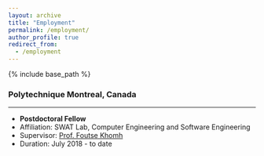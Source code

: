 ```yaml
---
layout: archive
title: "Employment"
permalink: /employment/
author_profile: true
redirect_from:
  - /employment
---
```


{% include base_path %}

<!-- Education 
====== -->
### <i class="fas fa-fw fa-graduation-cap"></i> Polytechnique Montreal, Canada
---
* <b> Postdoctoral Fellow</b>
* Affiliation: SWAT Lab, Computer Engineering and Software Engineering
* Supervisor: <a href="http://www.khomh.net/" target="_blank">Prof. Foutse Khomh</a>
* Duration: July 2018 - to date

<!--   
### <i class="fas fa-fw fa-graduation-cap"></i> Master of Science (MSc), Computer Science and Engineering
--- 
* <b>Islamic University, Bangladesh (2005)</b>
    * Concentration: Pattern Recognition
    * Thesis: Small Vocabulary Continuous Speech Recognition in Bangla Language
    * Supervisor: <a href="https://scholar.google.ca/citations?hl=en&user=inFThi0AAAAJ" target="_blank">Prof. Md Farukuzzaman Khan</a>
    * Position: <b>First</b> in First Class
    * Award: <span style="color: red;">Chanchelor's Gold Medal</span>

### <i class="fas fa-fw fa-graduation-cap"></i> Bachelor of Science (Honors), Computer Science and Engineering
--- 
* <b>Islamic University, Bangladesh (2003)</b>
    * Concentration: Pattern Recognition
    * Thesis: Recognition of Bengali Numerals Using Artificial Neural Network
    * Supervisor: <a href="https://www.researchgate.net/profile/Babul_Islam" target="_blank">Prof. Md Babul Islam</a>
    * Position: <b>First</b> in First Class
    * Award: <span style="color: red;">University Grants Commission (UCG) Award</span>

### <i class="fas fa-fw fa-graduation-cap"></i> Higher Secondary and Secondary School Certificate
* HSC: Machpara College (86%), Dhaka Education Board (1995), Bangladesh
* SCC: Shomoshpur High School (83.1%), Jessore Education Board (1993), Bangladesh
* Award: Education Board Merit Scholarships


Work experience
======
* Summer 2015: Research Assistant
  * Github University
  * Duties included: Tagging issues
  * Supervisor: Professor Git


* Fall 2015: Research Assistant
  * Github University
  * Duties included: Merging pull requests
  * Supervisor: Professor Hub
  

Skills
======
* Skill 1
* Skill 2
  * Sub-skill 2.1
  * Sub-skill 2.2
  * Sub-skill 2.3
* Skill 3
-->
<!--
Publications
======
  <ul>{% for post in site.publications %}
    {% include archive-single-cv.html %}
  {% endfor %}</ul>


Talks
======
  <ul>{% for post in site.talks %}
    {% include archive-single-talk-cv.html %}
  {% endfor %}</ul>
  
Teaching
======
  <ul>{% for post in site.teaching %}
    {% include archive-single-cv.html %}
  {% endfor %}</ul>

Service and leadership
======
* Currently signed in to 43 different slack teams
-->
